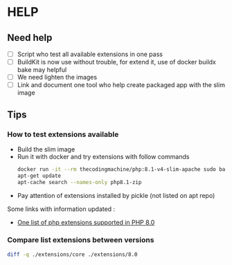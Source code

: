 # HELP 

## Need help

* [ ] Script who test all available extensions in one pass
* [ ] BuildKit is now use without trouble, for extend it, use of docker buildx bake may helpful
* [ ] We need lighten the images 
* [ ] Link and document one tool who help create packaged app with the slim image

## Tips

### How to test extensions available

* Build the slim image
* Run it with docker and try extensions with follow commands 
  ```bash
  docker run -it --rm thecodingmachine/php:8.1-v4-slim-apache sudo bash
  apt-get update
  apt-cache search --names-only php8.1-zip
  ```
* Pay attention of extensions installed by pickle (not listed on apt repo)

Some links with information updated : 
* [One list of php extensions supported in PHP 8.0](https://blog.remirepo.net/post/2020/09/21/PHP-extensions-status-with-upcoming-PHP-8.0)

### Compare list extensions between versions

```bash 
diff -q ./extensions/core ./extensions/8.0
```